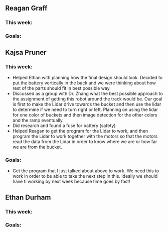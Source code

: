 ## Reagan Graff
### This week:

### Goals:


## Kajsa Pruner
### This week:
- Helped Ethan with planning how the final design should look. Decided to put the battery vertically in the back and we were thinking about how rest of the parts should fit in best possible way.
- Discussed as a group with Dr.  Zhang what the best possible approach to the assignment of getting this robot around the track would be. Our goal is first to make the Lidar drive towards the bucket and then use the lidar to determine if we need to turn right or left. Planning on using the lidar for one color of buckets and then image detection for the other colors and the ramp eventually.
- Did research and found a fuse for battery (safety)
- Helped Reagan to get the program for the Lidar to work, and then program the Lidar to work together with the motors so that the motors read the data from the Lidar in order to know where we are or how far we are from the bucket.

### Goals:
- Get the program that I just talked about above to work. We need this to work in order to be able to take the next step in this. Ideally we should have ti working by next week because time goes by fast!

## Ethan Durham 
### This week:

### Goals:


